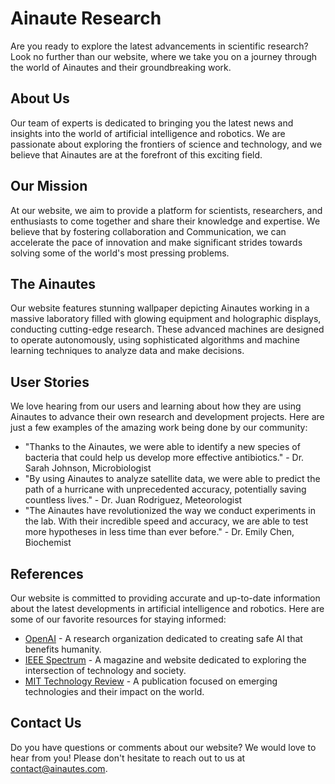 <!--
Write me content for website with wallpaper which alt text is:

"Ainautes working in a massive laboratory filled with glowing equipment and holographic displays, conducting cutting-edge research."

The name/title of the page should not be 1:1 copy of the alt text but rather a real content of the website which is using this wallpaper.

- Use markdown format
- Start with the heading
- The content should look like a real website
- Include real sections like references, contact, user stories, etc. use things relevant to the page purpose.
- Feel free to use structure like headings, bullets, numbering, blockquotes, paragraphs, horizontal lines, etc.
- You can use formatting like bold or _italic_
- You can include UTF-8 emojis
- Links should be only #hash anchors (and you can refer to the document itself)
- Do not include images
-->

<!--font:Montserrat-->

# Ainaute Research

Are you ready to explore the latest advancements in scientific research? Look no further than our website, where we take you on a journey through the world of Ainautes and their groundbreaking work.

## About Us

Our team of experts is dedicated to bringing you the latest news and insights into the world of artificial intelligence and robotics. We are passionate about exploring the frontiers of science and technology, and we believe that Ainautes are at the forefront of this exciting field.

## Our Mission

At our website, we aim to provide a platform for scientists, researchers, and enthusiasts to come together and share their knowledge and expertise. We believe that by fostering collaboration and Com<wbr>mu<wbr>ni<wbr>ca<wbr>tion, we can accelerate the pace of innovation and make significant strides towards solving some of the world's most pressing problems.

## The Ainautes

Our website features stunning wallpaper depicting Ainautes working in a massive laboratory filled with glowing equipment and holographic displays, conducting cutting-edge research. These advanced machines are designed to operate autonomously, using sophisticated algorithms and machine learning techniques to analyze data and make decisions.

## User Stories

We love hearing from our users and learning about how they are using Ainautes to advance their own research and development projects. Here are just a few examples of the amazing work being done by our community:

-   "Thanks to the Ainautes, we were able to identify a new species of bacteria that could help us develop more effective antibiotics." - Dr. Sarah Johnson, Microbiologist
-   "By using Ainautes to analyze satellite data, we were able to predict the path of a hurricane with unprecedented accuracy, potentially saving countless lives." - Dr. Juan Rodriguez, Meteorologist
-   "The Ainautes have revolutionized the way we conduct experiments in the lab. With their incredible speed and accuracy, we are able to test more hypotheses in less time than ever before." - Dr. Emily Chen, Biochemist

## References

Our website is committed to providing accurate and up-to-date information about the latest developments in artificial intelligence and robotics. Here are some of our favorite resources for staying informed:

-   [OpenAI](#) - A research organization dedicated to creating safe AI that benefits humanity.
-   [IEEE Spectrum](#) - A magazine and website dedicated to exploring the intersection of technology and society.
-   [MIT Technology Review](#) - A publication focused on emerging technologies and their impact on the world.

## Contact Us

Do you have questions or comments about our website? We would love to hear from you! Please don't hesitate to reach out to us at [contact@ainautes.com](mailto:contact@ainautes.com).
